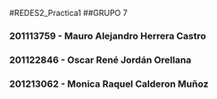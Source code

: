 #REDES2_Practica1
##GRUPO 7
### 201113759 - Mauro Alejandro Herrera Castro
### 201122846 - Oscar René Jordán Orellana
### 201213062 - Monica Raquel Calderon Muñoz